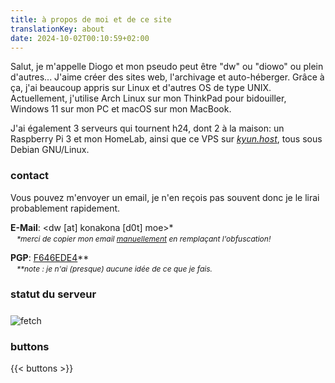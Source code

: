 ```yaml
---
title: à propos de moi et de ce site
translationKey: about
date: 2024-10-02T00:10:59+02:00
---
```


Salut, je m'appelle Diogo et mon pseudo peut être "dw" ou "diowo" ou plein d'autres... J'aime créer des sites web, l'archivage et auto-héberger. Grâce à ça, j'ai beaucoup appris sur Linux et d'autres OS de type UNIX. Actuellement, j'utilise Arch Linux sur mon ThinkPad pour bidouiller, Windows 11 sur mon PC et macOS sur mon MacBook.

J'ai également 3 serveurs qui tournent h24, dont 2 à la maison: un Raspberry Pi 3 et mon HomeLab, ainsi que ce VPS sur *[kyun.host](https://kyun.host)*, tous sous Debian GNU/Linux.

### contact

Vous pouvez m'envoyer un email, je n'en reçois pas souvent donc je le lirai probablement rapidement.

**E-Mail**: <⁪⁪⁪d⁪⁪w⁪⁪ ⁪⁪[⁪⁪a⁪⁪t⁪⁪]⁪⁪ k⁪⁪o⁪⁪n⁪⁪a⁪⁪k⁪⁪o⁪⁪n⁪⁪a⁪⁪ ⁪⁪[⁪⁪d⁪⁪0⁪⁪t⁪⁪]⁪⁪ ⁪⁪m⁪⁪o⁪⁪e⁪⁪>*

<p style="position: relative; bottom: 12px; margin-bottom: -12px; font-size: 12px; margin-left: 10px;"><i>*merci de copier mon email <u>manuellement</u> en remplaçant l'obfuscation!</i></p>

**PGP**: [F646EDE4](/dw%20(F646EDE4)%20%E2%80%93%20Public.asc)**

<p style="position: relative; bottom: 12px; margin-bottom: -12px; font-size: 12px; margin-left: 10px;"><i>**note : je n'ai (presque) aucune idée de ce que je fais.</i></p>

### statut du serveur

<img style="margin-top: 8px" src="https://konakona.moe/fetch.png" alt="fetch">

### buttons

{{< buttons >}}
